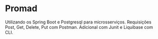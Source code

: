 # Promad
Utilizando os Spring Boot e Postgresql para microsserviços. Requisições Post, Get, Delete, Put com Postman. Adicional com Junit e Liquibase com CLI.
